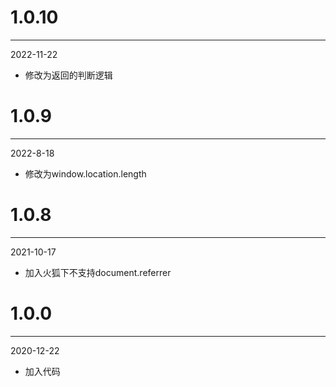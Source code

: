 # 1.0.10

***

2022-11-22

* 修改为返回的判断逻辑

# 1.0.9

***

2022-8-18

* 修改为window.location.length

# 1.0.8

***

2021-10-17

* 加入火狐下不支持document.referrer

# 1.0.0

***

2020-12-22

* 加入代码
